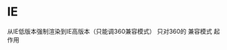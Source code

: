 # IE
从IE低版本强制渲染到IE高版本（只能调360兼容模式）
只对360的 兼容模式 起作用

<meta http-equiv="X-UA-Compatible" content="IE=9" />
